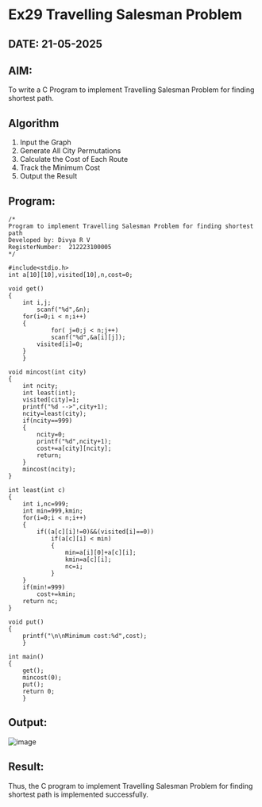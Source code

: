 # Ex29 Travelling Salesman Problem
## DATE: 21-05-2025
## AIM:
To write a C Program to implement Travelling Salesman Problem for finding shortest path.
## Algorithm
1. Input the Graph
2. Generate All City Permutations 
3. Calculate the Cost of Each Route
4. Track the Minimum Cost 
5. Output the Result  

## Program:
```
/*
Program to implement Travelling Salesman Problem for finding shortest path
Developed by: Divya R V
RegisterNumber:  212223100005
*/
```
```
#include<stdio.h>
int a[10][10],visited[10],n,cost=0;

void get()
{
	int i,j;
		scanf("%d",&n);
	for(i=0;i < n;i++)
	{
			for( j=0;j < n;j++)
			scanf("%d",&a[i][j]);
		visited[i]=0;
	}
	}

void mincost(int city)
{
	int ncity;
	int least(int);
	visited[city]=1;	
	printf("%d -->",city+1);
	ncity=least(city);
	if(ncity==999)
	{
		ncity=0;
		printf("%d",ncity+1);
		cost+=a[city][ncity];
		return;
	}
	mincost(ncity);
}

int least(int c)
{
	int i,nc=999;
	int min=999,kmin;
	for(i=0;i < n;i++)
	{
		if((a[c][i]!=0)&&(visited[i]==0))
			if(a[c][i] < min)
			{
				min=a[i][0]+a[c][i];
				kmin=a[c][i];
				nc=i;
			}
	}
	if(min!=999)
		cost+=kmin;
	return nc;
}

void put()
{
	printf("\n\nMinimum cost:%d",cost);
	}

int main()
{
	get();
	mincost(0);
	put();
	return 0;
	}

```
## Output:

![image](https://github.com/user-attachments/assets/db128132-5028-4056-8b4b-28040932be7e)


## Result:
Thus, the C program to implement Travelling Salesman Problem for finding shortest path is implemented successfully.

